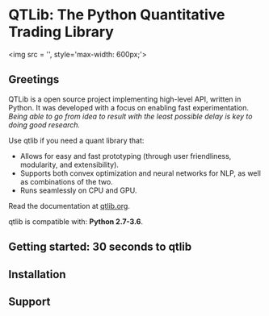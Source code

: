 # QTLib: The Python Quantitative Trading Library
<img src = '', style='max-width: 600px;'>

## Greetings

QTLib is a open source project implementing high-level API, written in Python. It was developed with a focus on enabling fast experimentation. *Being able to go from idea to result with the least possible delay is key to doing good research.*

Use qtlib if you need a quant library that:

- Allows for easy and fast prototyping (through user friendliness, modularity, and extensibility).
- Supports both convex optimization and neural networks for NLP, as well as combinations of the two.
- Runs seamlessly on CPU and GPU.

Read the documentation at [qtlib.org](https://qtlib.org).

qtlib is compatible with: __Python 2.7-3.6__.

## Getting started: 30 seconds to qtlib


## Installation

## Support